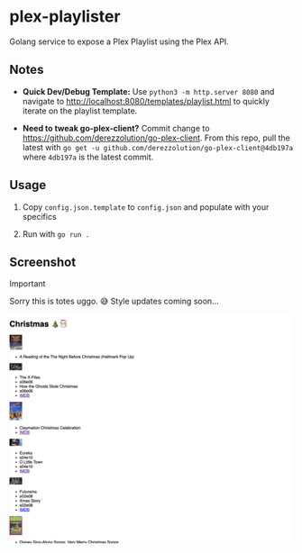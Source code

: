 # plex-playlister

Golang service to expose a Plex Playlist using the Plex API.

## Notes

* **Quick Dev/Debug Template:** Use `python3 -m http.server 8080` and navigate to
  <http://localhost:8080/templates/playlist.html> to quickly iterate on the playlist template.

* **Need to tweak go-plex-client?** Commit change to <https://github.com/derezzolution/go-plex-client>. From this repo,
  pull the latest with `go get -u github.com/derezzolution/go-plex-client@4db197a` where `4db197a` is the latest commit.

## Usage

1. Copy `config.json.template` to `config.json` and populate with your specifics

1. Run with `go run .`

## Screenshot

> [!IMPORTANT]
> Sorry this is totes uggo. 😅  Style updates coming soon...

![Screenshot](https://github.com/derezzolution/plex-playlister/blob/main/docs/screenshot.png)
